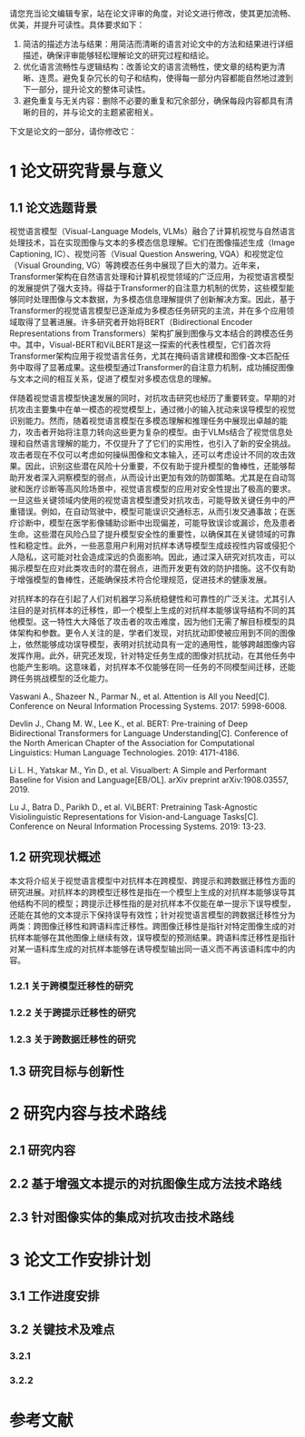 请您充当论文编辑专家，站在论文评审的角度，对论文进行修改，使其更加流畅、优美，并提升可读性。具体要求如下：

1. 简洁的描述方法与结果：用简洁而清晰的语言对论文中的方法和结果进行详细描述，确保评审能够轻松理解论文的研究过程和结论。
2. 优化语言流畅性与逻辑结构：改善论文的语言流畅性，使文章的结构更为清晰、连贯。避免复杂冗长的句子和结构，使得每一部分内容都能自然地过渡到下一部分，提升论文的整体可读性。
3. 避免重复与无关内容：删除不必要的重复和冗余部分，确保每段内容都具有清晰的目的，并与论文的主题紧密相关。

下文是论文的一部分，请你修改它：

# 1 论文研究背景与意义

## 1.1 论文选题背景

视觉语言模型（Visual-Language Models, VLMs）融合了计算机视觉与自然语言处理技术，旨在实现图像与文本的多模态信息理解。它们在图像描述生成（Image Captioning, IC）、视觉问答（Visual Question Answering, VQA）和视觉定位（Visual Grounding, VG）等跨模态任务中展现了巨大的潜力。近年来，Transformer架构在自然语言处理和计算机视觉领域的广泛应用，为视觉语言模型的发展提供了强大支持。得益于Transformer的自注意力机制的优势，这些模型能够同时处理图像与文本数据，为多模态信息理解提供了创新解决方案。因此，基于Transformer的视觉语言模型已逐渐成为多模态任务研究的主流，并在多个应用领域取得了显著进展。许多研究者开始将BERT（Bidirectional Encoder Representations from Transformers）架构扩展到图像与文本结合的跨模态任务中。其中，Visual-BERT和ViLBERT是这一探索的代表性模型，它们首次将Transformer架构应用于视觉语言任务，尤其在掩码语言建模和图像-文本匹配任务中取得了显著成果。这些模型通过Transformer的自注意力机制，成功捕捉图像与文本之间的相互关系，促进了模型对多模态信息的理解。

伴随着视觉语言模型快速发展的同时，对抗攻击研究也经历了重要转变。早期的对抗攻击主要集中在单一模态的视觉模型上，通过微小的输入扰动来误导模型的视觉识别能力。然而，随着视觉语言模型在多模态理解和推理任务中展现出卓越的能力，攻击者开始将注意力转向这些更为复杂的模型。由于VLMs结合了视觉信息处理和自然语言理解的能力，不仅提升了了它们的实用性，也引入了新的安全挑战。攻击者现在不仅可以考虑如何操纵图像和文本输入，还可以考虑设计不同的攻击效果。因此，识别这些潜在风险十分重要，不仅有助于提升模型的鲁棒性，还能够帮助开发者深入洞察模型的弱点，从而设计出更加有效的防御策略。尤其是在自动驾驶和医疗诊断等高风险场景中，视觉语言模型的应用对安全性提出了极高的要求。一旦这些关键领域内使用的视觉语言模型遭受对抗攻击，可能导致关键任务中的严重错误。例如，在自动驾驶中，模型可能误识交通标志，从而引发交通事故；在医疗诊断中，模型在医学影像辅助诊断中出现偏差，可能导致误诊或漏诊，危及患者生命。这些潜在风险凸显了提升模型安全性的重要性，以确保其在关键领域的可靠性和稳定性。此外，一些恶意用户利用对抗样本诱导模型生成歧视性内容或侵犯个人隐私，这可能对社会造成深远的负面影响。因此，通过深入研究对抗攻击，可以揭示模型在应对此类攻击时的潜在弱点，进而开发更有效的防护措施。这不仅有助于增强模型的鲁棒性，还能确保技术符合伦理规范，促进技术的健康发展。

对抗样本的存在引起了人们对机器学习系统稳健性和可靠性的广泛关注。尤其引人注目的是对抗样本的迁移性，即一个模型上生成的对抗样本能够误导结构不同的其他模型。这一特性大大降低了攻击者的攻击难度，因为他们无需了解目标模型的具体架构和参数。更令人关注的是，学者们发现，对抗扰动即使被应用到不同的图像上，依然能够成功误导模型，表明对抗扰动具有一定的通用性，能够跨越图像内容发挥作用。此外，研究还发现，针对特定任务生成的图像对抗扰动，在其他任务中也能产生影响。这意味着，对抗样本不仅能够在同一任务的不同模型间迁移，还能跨任务挑战模型的泛化能力。

Vaswani A., Shazeer N., Parmar N., et al. Attention is All you Need[C]. Conference on Neural Information Processing Systems. 2017: 5998-6008.

Devlin J., Chang M. W., Lee K., et al. BERT: Pre-training of Deep Bidirectional Transformers for Language Understanding[C]. Conference of the North American Chapter of the Association for Computational Linguistics: Human Language Technologies. 2019: 4171-4186.

Li L. H., Yatskar M., Yin D., et al. Visualbert: A Simple and Performant Baseline for Vision and Language[EB/OL]. arXiv preprint arXiv:1908.03557, 2019.

Lu J., Batra D., Parikh D., et al. ViLBERT: Pretraining Task-Agnostic Visiolinguistic Representations for Vision-and-Language Tasks[C]. Conference on Neural Information Processing Systems. 2019: 13-23.

## 1.2 研究现状概述

本文将介绍关于视觉语言模型中对抗样本在跨模型、跨提示和跨数据迁移性方面的研究进展。对抗样本的跨模型迁移性是指在一个模型上生成的对抗样本能够误导其他结构不同的模型；跨提示迁移性指的是对抗样本不仅能在单一提示下误导模型，还能在其他的文本提示下保持误导有效性；针对视觉语言模型的跨数据迁移性分为两类：跨图像迁移性和跨语料库迁移性。跨图像迁移性是指针对特定图像生成的对抗样本能够在其他图像上继续有效，误导模型的预测结果。跨语料库迁移性是指针对某一语料库生成的对抗样本能够在诱导模型输出同一语义而不再该语料库中的内容。

### 1.2.1 关于跨模型迁移性的研究



### 1.2.2 关于跨提示迁移性的研究



### 1.2.3 关于跨数据迁移性的研究



## 1.3 研究目标与创新性



# 2 研究内容与技术路线

## 2.1 研究内容

## 2.2 基于增强文本提示的对抗图像生成方法技术路线

## 2.3 针对图像实体的集成对抗攻击技术路线

# 3 论文工作安排计划

## 3.1 工作进度安排

## 3.2 关键技术及难点

### 3.2.1 

### 3.2.2 

# 参考文献